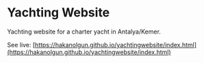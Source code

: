 # Yachting Website

Yachting website for a charter yacht in Antalya/Kemer.

See live: [https://hakanolgun.github.io/yachtingwebsite/index.html](https://hakanolgun.github.io/yachtingwebsite/index.html)
